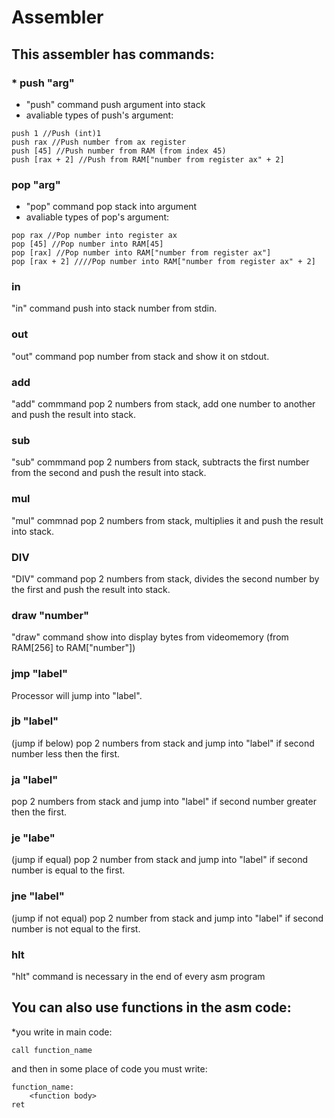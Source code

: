 # Assembler
## This assembler has commands:
### * push "arg"
* "push" command push argument into stack
* avaliable types of push's argument:
```
push 1 //Push (int)1
push rax //Push number from ax register
push [45] //Push number from RAM (from index 45)
push [rax + 2] //Push from RAM["number from register ax" + 2]
```
### pop "arg"
* "pop" command pop stack into argument
* avaliable types of pop's argument:
```
pop rax //Pop number into register ax
pop [45] //Pop number into RAM[45]
pop [rax] //Pop number into RAM["number from register ax"]
pop [rax + 2] ////Pop number into RAM["number from register ax" + 2]
```
### in
"in" command push into stack number from stdin.
### out
"out" command pop number from stack and show it on stdout.
### add
"add" commmand pop 2 numbers from stack, add one number to another and push the result into stack.
### sub
"sub" commmand pop 2 numbers from stack, subtracts the first number from the second and push the result into stack. 
### mul
"mul" commnad pop 2 numbers from stack, multiplies it and push the result into stack.
### DIV
"DIV" command pop 2 numbers from stack, divides the second number by the first and push the result into stack.
### draw "number"
"draw" command show into display bytes from videomemory (from RAM[256] to RAM["number"])
### jmp "label"
Processor will jump into "label".
### jb "label"
(jump if below) pop 2 numbers from stack and jump into "label" if second number less then the first.
### ja "label"
pop 2 numbers from stack and jump into "label" if second number greater then the first.
### je "labe"
(jump if equal) pop 2 number from stack and jump into "label" if second number is equal to the first.
### jne "label"
(jump if not equal) pop 2 number from stack and jump into "label" if second number is not equal to the first.
### hlt
"hlt" command is necessary in the end of every asm program

## You can also use functions in the asm code:
*you write in main code:
```
call function_name
```
and then in some place of code you must write:
```
function_name:
    <function body>
ret
```